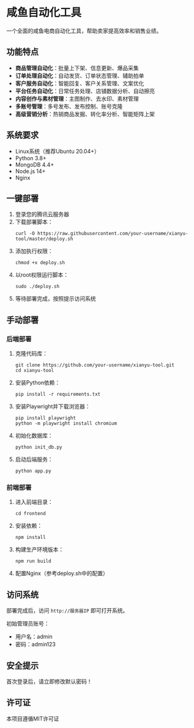 # 咸鱼自动化工具

一个全面的咸鱼电商自动化工具，帮助卖家提高效率和销售业绩。

## 功能特点

- **商品管理自动化**：批量上下架、信息更新、爆品采集
- **订单处理自动化**：自动发货、订单状态管理、辅助拍单
- **客户服务自动化**：智能回复、客户关系管理、文案优化
- **平台任务自动化**：日常任务处理、店铺数据分析、自动擦亮
- **内容创作与素材管理**：主图制作、去水印、素材管理
- **多账号管理**：多号发布、发布控制、账号克隆
- **高级营销分析**：热销商品发掘、转化率分析、智能矩阵上架

## 系统要求

- Linux系统（推荐Ubuntu 20.04+）
- Python 3.8+
- MongoDB 4.4+
- Node.js 14+
- Nginx

## 一键部署

1. 登录您的腾讯云服务器
2. 下载部署脚本：
   ```
   curl -O https://raw.githubusercontent.com/your-username/xianyu-tool/master/deploy.sh
   ```
3. 添加执行权限：
   ```
   chmod +x deploy.sh
   ```
4. 以root权限运行脚本：
   ```
   sudo ./deploy.sh
   ```
5. 等待部署完成，按照提示访问系统

## 手动部署

### 后端部署

1. 克隆代码库：
   ```
   git clone https://github.com/your-username/xianyu-tool.git
   cd xianyu-tool
   ```

2. 安装Python依赖：
   ```
   pip install -r requirements.txt
   ```

3. 安装Playwright并下载浏览器：
   ```
   pip install playwright
   python -m playwright install chromium
   ```

4. 初始化数据库：
   ```
   python init_db.py
   ```

5. 启动后端服务：
   ```
   python app.py
   ```

### 前端部署

1. 进入前端目录：
   ```
   cd frontend
   ```

2. 安装依赖：
   ```
   npm install
   ```

3. 构建生产环境版本：
   ```
   npm run build
   ```

4. 配置Nginx（参考deploy.sh中的配置）

## 访问系统

部署完成后，访问 `http://服务器IP` 即可打开系统。

初始管理员账号：
- 用户名：admin
- 密码：admin123

## 安全提示

首次登录后，请立即修改默认密码！

## 许可证

本项目遵循MIT许可证 
